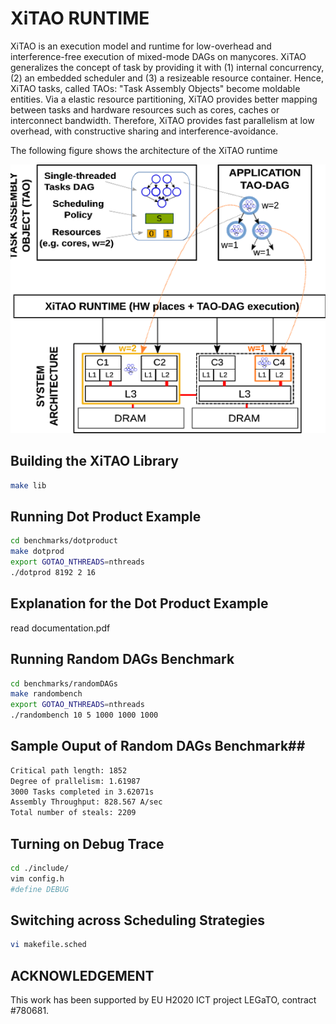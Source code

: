 # XiTAO RUNTIME #
XiTAO is an execution model and runtime for low-overhead and interference-free execution of mixed-mode DAGs on manycores. XiTAO generalizes the concept of task by providing it with (1) internal concurrency, (2) an embedded scheduler and (3) a resizeable resource container. Hence, XiTAO tasks, called TAOs: "Task Assembly Objects" become moldable entities. Via a elastic resource partitioning, XiTAO provides better mapping between tasks and hardware resources such as cores, caches or interconnect bandwidth. Therefore, XiTAO provides fast parallelism at low overhead, with constructive sharing and interference-avoidance. 

The following figure shows the architecture of the XiTAO runtime

![Image of the XiTAO Arch](xitao_arch.png)

## Building the XiTAO Library ##
```bash
make lib
```

## Running Dot Product Example ##
```bash
cd benchmarks/dotproduct
make dotprod
export GOTAO_NTHREADS=nthreads 
./dotprod 8192 2 16
```

## Explanation for the Dot Product Example ##
read documentation.pdf

## Running Random DAGs Benchmark ##
```bash
cd benchmarks/randomDAGs
make randombench
export GOTAO_NTHREADS=nthreads 
./randombench 10 5 1000 1000 1000
```

## Sample Ouput of Random DAGs Benchmark##
```bash
Critical path length: 1852
Degree of prallelism: 1.61987
3000 Tasks completed in 3.62071s
Assembly Throughput: 828.567 A/sec
Total number of steals: 2209
```

## Turning on Debug Trace ##
```bash
cd ./include/
vim config.h
#define DEBUG
```

## Switching across Scheduling Strategies ##
```bash
vi makefile.sched
```

## ACKNOWLEDGEMENT ##
This work has been supported by EU H2020 ICT project LEGaTO, contract #780681.

